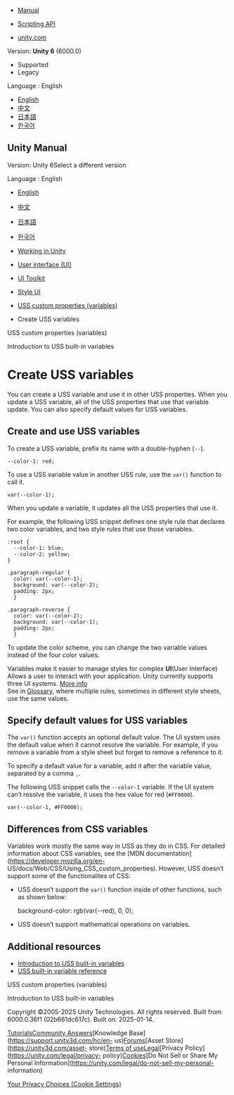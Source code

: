 [](https://docs.unity3d.com)

  * [Manual](../Manual/index.html)
  * [Scripting API](../ScriptReference/index.html)

  * [unity.com](https://unity.com/)

Version: **Unity 6** (6000.0)

  * Supported
  * Legacy

Language : English

  * [English](/Manual/UIE-USS-CustomProperties.html)
  * [中文](/cn/current/Manual/UIE-USS-CustomProperties.html)
  * [日本語](/ja/current/Manual/UIE-USS-CustomProperties.html)
  * [한국어](/kr/current/Manual/UIE-USS-CustomProperties.html)

[](https://docs.unity3d.com)

## Unity Manual

Version: Unity 6Select a different version

Language : English

  * [English](/Manual/UIE-USS-CustomProperties.html)
  * [中文](/cn/current/Manual/UIE-USS-CustomProperties.html)
  * [日本語](/ja/current/Manual/UIE-USS-CustomProperties.html)
  * [한국어](/kr/current/Manual/UIE-USS-CustomProperties.html)

  * [Working in Unity](working-in-unity.html)
  * [User interface (UI)](UIToolkits.html)
  * [UI Toolkit](UIElements.html)
  * [Style UI](UIE-USS.html)
  * [USS custom properties (variables)](UIE-USS-variables.html)
  * Create USS variables

[](UIE-USS-variables.html)

USS custom properties (variables)

[](UIE-USS-UnityVariables.html)

Introduction to USS built-in variables

# Create USS variables

You can create a USS variable and use it in other USS properties. When you
update a USS variable, all of the USS properties that use that variable
update. You can also specify default values for USS variables.

## Create and use USS variables

To create a USS variable, prefix its name with a double-hyphen (`--`).

    
    
    --color-1: red;
    

To use a USS variable value in another USS rule, use the `var()` function to
call it.

    
    
    var(--color-1);
    

When you update a variable, it updates all the USS properties that use it.

For example, the following USS snippet defines one style rule that declares
two color variables, and two style rules that use those variables.

    
    
    :root {
      --color-1: blue;
      --color-2: yellow;
    }
    
    .paragraph-regular {
      color: var(--color-1);
      background: var(--color-2);
      padding: 2px;
      }
    
    .paragraph-reverse {
      color: var(--color-2);
      background: var(--color-1);
      padding: 2px;
      }
    

To update the color scheme, you can change the two variable values instead of
the four color values.

Variables make it easier to manage styles for complex **UI**(User Interface)
Allows a user to interact with your application. Unity currently supports
three UI systems. [More info](UI-system-compare.html)  
See in [Glossary](Glossary.html#UI), where multiple rules, sometimes in
different style sheets, use the same values.

## Specify default values for USS variables

The `var()` function accepts an optional default value. The UI system uses the
default value when it cannot resolve the variable. For example, if you remove
a variable from a style sheet but forget to remove a reference to it.

To specify a default value for a variable, add it after the variable value,
separated by a comma `,`.

The following USS snippet calls the `--color-1` variable. If the UI system
can’t resolve the variable, it uses the hex value for red (`#FF0000`).

    
    
    var(--color-1, #FF0000);
    

## Differences from CSS variables

Variables work mostly the same way in USS as they do in CSS. For detailed
information about CSS variables, see the [MDN
documentation](https://developer.mozilla.org/en-
US/docs/Web/CSS/Using_CSS_custom_properties). However, USS doesn’t support
some of the functionalites of CSS:

  * USS doesn’t support the `var()` function inside of other functions, such as shown below:

    
    
      background-color: rgb(var(--red), 0, 0);
    

  * USS doesn’t support mathematical operations on variables.

## Additional resources

  * [Introduction to USS built-in variables](UIE-USS-UnityVariables.html)
  * [USS built-in variable reference](UIE-uss-built-in-variable-reference.html)

[](UIE-USS-variables.html)

USS custom properties (variables)

[](UIE-USS-UnityVariables.html)

Introduction to USS built-in variables

Copyright ©2005-2025 Unity Technologies. All rights reserved. Built from
6000.0.36f1 (02b661dc617c). Built on: 2025-01-14.

[Tutorials](https://learn.unity.com/)[Community
Answers](https://answers.unity3d.com)[Knowledge
Base](https://support.unity3d.com/hc/en-
us)[Forums](https://forum.unity3d.com)[Asset Store](https://unity3d.com/asset-
store)[Terms of
use](https://docs.unity3d.com/Manual/TermsOfUse.html)[Legal](https://unity.com/legal)[Privacy
Policy](https://unity.com/legal/privacy-
policy)[Cookies](https://unity.com/legal/cookie-policy)[Do Not Sell or Share
My Personal Information](https://unity.com/legal/do-not-sell-my-personal-
information)

[Your Privacy Choices (Cookie Settings)](javascript:void\(0\);)

